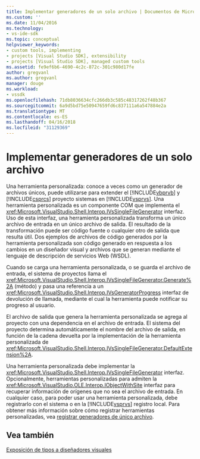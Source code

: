 ```yaml
---
title: Implementar generadores de un solo archivo | Documentos de Microsoft
ms.custom: ''
ms.date: 11/04/2016
ms.technology:
- vs-ide-sdk
ms.topic: conceptual
helpviewer_keywords:
- custom tools, implementing
- projects [Visual Studio SDK], extensibility
- projects [Visual Studio SDK], managed custom tools
ms.assetid: fe9ef6b6-4690-4c2c-872c-301c980d17fe
author: gregvanl
ms.author: gregvanl
manager: douge
ms.workload:
- vssdk
ms.openlocfilehash: 71db8036634cfc266db3c585c48317262f48b367
ms.sourcegitcommit: 6a9d5bd75e50947659fd6c837111a6a547884e2a
ms.translationtype: MT
ms.contentlocale: es-ES
ms.lasthandoff: 04/16/2018
ms.locfileid: "31129369"
---
```

# <a name="implementing-single-file-generators"></a>Implementar generadores de un solo archivo
Una herramienta personalizada: conoce a veces como un generador de archivos únicos, puede utilizarse para extender el [!INCLUDE[vbprvb](../../code-quality/includes/vbprvb_md.md)] y [!INCLUDE[csprcs](../../data-tools/includes/csprcs_md.md)] proyecto sistemas en [!INCLUDE[vsprvs](../../code-quality/includes/vsprvs_md.md)]. Una herramienta personalizada es un componente COM que implementa el <xref:Microsoft.VisualStudio.Shell.Interop.IVsSingleFileGenerator> interfaz. Uso de esta interfaz, una herramienta personalizada transforma un único archivo de entrada en un único archivo de salida. El resultado de la transformación puede ser código fuente o cualquier otro de salida que resulta útil. Dos ejemplos de archivos de código generados por la herramienta personalizada son código generado en respuesta a los cambios en un diseñador visual y archivos que se generan mediante el lenguaje de descripción de servicios Web (WSDL).  
  
 Cuando se carga una herramienta personalizada, o se guarda el archivo de entrada, el sistema de proyectos llama el <xref:Microsoft.VisualStudio.Shell.Interop.IVsSingleFileGenerator.Generate%2A> (método) y pasa una referencia a un <xref:Microsoft.VisualStudio.Shell.Interop.IVsGeneratorProgress> interfaz de devolución de llamada, mediante el cual la herramienta puede notificar su progreso al usuario.  
  
 El archivo de salida que genera la herramienta personalizada se agrega al proyecto con una dependencia en el archivo de entrada. El sistema del proyecto determina automáticamente el nombre del archivo de salida, en función de la cadena devuelta por la implementación de la herramienta personalizada de <xref:Microsoft.VisualStudio.Shell.Interop.IVsSingleFileGenerator.DefaultExtension%2A>.  
  
 Una herramienta personalizada debe implementar la <xref:Microsoft.VisualStudio.Shell.Interop.IVsSingleFileGenerator> interfaz. Opcionalmente, herramientas personalizadas para admiten la <xref:Microsoft.VisualStudio.OLE.Interop.IObjectWithSite> interfaz para recuperar información de orígenes que no sea el archivo de entrada. En cualquier caso, para poder usar una herramienta personalizada, debe registrarlo con el sistema o en la [!INCLUDE[vsprvs](../../code-quality/includes/vsprvs_md.md)] registro local. Para obtener más información sobre cómo registrar herramientas personalizadas, vea [registrar generadores de único archivo](../../extensibility/internals/registering-single-file-generators.md).  
  
## <a name="see-also"></a>Vea también  
 [Exposición de tipos a diseñadores visuales](../../extensibility/internals/exposing-types-to-visual-designers.md)